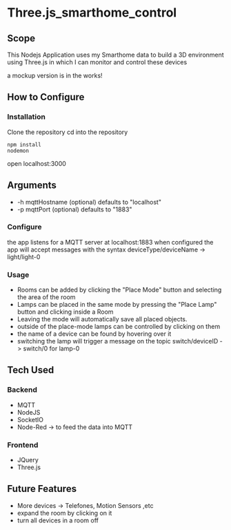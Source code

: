 # Three.js_smarthome_control

## Scope

This Nodejs Application uses my Smarthome data to build a 3D environment using Three.js in which I can monitor and control these devices

a mockup version is in the works!

## How to Configure

### Installation

Clone the repository
cd into the repository

```
npm install
nodemon
```

open localhost:3000

## Arguments

- -h mqttHostname (optional) defaults to "localhost"
- -p mqttPort (optional) defaults to "1883"

### Configure

the app listens for a MQTT server at localhost:1883
when configured the app will accept messages with the syntax deviceType/deviceName -> light/light-0

### Usage

- Rooms can be added by clicking the "Place Mode" button and selecting the area of the room
- Lamps can be placed in the same mode by pressing the "Place Lamp" button and clicking inside a Room
- Leaving the mode will automatically save all placed objects.
- outside of the place-mode lamps can be controlled by clicking on them
- the name of a device can be found by hovering over it
- switching the lamp will trigger a message on the topic switch/deviceID -> switch/0 for lamp-0

## Tech Used

### Backend

- MQTT
- NodeJS
- SocketIO
- Node-Red -> to feed the data into MQTT

### Frontend

- JQuery
- Three.js

## Future Features

- More devices -> Telefones, Motion Sensors ,etc
- expand the room by clicking on it
- turn all devices in a room off
